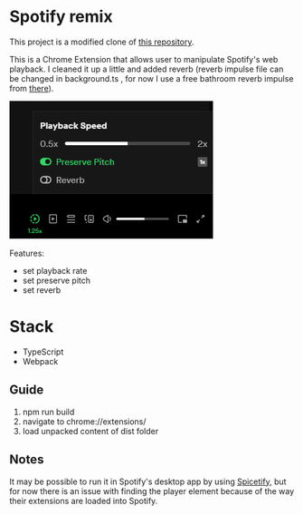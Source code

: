
# Spotify remix

This project is a modified clone of [this repository](https://github.com/rnikko/spotify-playback-speed).

This is a Chrome Extension that allows user to manipulate Spotify's web playback. I cleaned it up a little and added reverb (reverb impulse file can be changed in background.ts , for now I use a free bathroom reverb impulse from [there](https://cdn.freesound.org/previews/192/192294_3276562-lq.mp3)).

![Screenshot #1](playback.png)

Features:

 - set playback rate
 - set preserve pitch
 - set reverb

# Stack

 - TypeScript
 - Webpack

## Guide

1. npm run build
2. navigate to chrome://extensions/
3. load unpacked content of dist folder

## Notes

It may be possible to run it in Spotify's desktop app by using [Spicetify](https://github.com/spicetify/spicetify-cli), but for now there is an issue with finding the player element because of the way their extensions are loaded into Spotify.